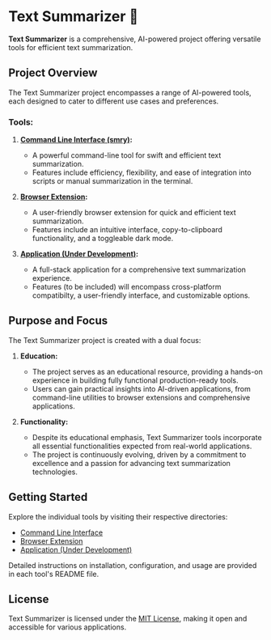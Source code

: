 # Text Summarizer :leaves:

**Text Summarizer** is a comprehensive, AI-powered project offering versatile tools for efficient text summarization.

## Project Overview

The Text Summarizer project encompasses a range of AI-powered tools, each designed to cater to different use cases and preferences. 

### Tools:

1. **[Command Line Interface (smry)](https://github.com/zvoverman/text-summarizer/tree/main/cli):**
   - A powerful command-line tool for swift and efficient text summarization.
   - Features include efficiency, flexibility, and ease of integration into scripts or manual summarization in the terminal.

2. **[Browser Extension](https://github.com/zvoverman/text-summarizer/tree/main/extension):**
   - A user-friendly browser extension for quick and efficient text summarization.
   - Features include an intuitive interface, copy-to-clipboard functionality, and a toggleable dark mode.

3. **[Application (Under Development)](https://github.com/zvoverman/text-summarizer/tree/main/application):**
   - A full-stack application for a comprehensive text summarization experience.
   - Features (to be included) will encompass cross-platform compatibilty, a user-friendly interface, and customizable options.

## Purpose and Focus

The Text Summarizer project is created with a dual focus:

1. **Education:**
   - The project serves as an educational resource, providing a hands-on experience in building fully functional production-ready tools.
   - Users can gain practical insights into AI-driven applications, from command-line utilities to browser extensions and comprehensive applications.

2. **Functionality:**
   - Despite its educational emphasis, Text Summarizer tools incorporate all essential functionalities expected from real-world applications.
   - The project is continuously evolving, driven by a commitment to excellence and a passion for advancing text summarization technologies.

## Getting Started

Explore the individual tools by visiting their respective directories:

- [Command Line Interface](https://github.com/zvoverman/text-summarizer/tree/main/cli)
- [Browser Extension](https://github.com/zvoverman/text-summarizer/tree/main/extension)
- [Application (Under Development)](https://github.com/zvoverman/text-summarizer/tree/main/application)

Detailed instructions on installation, configuration, and usage are provided in each tool's README file.

## License

Text Summarizer is licensed under the [MIT License](LICENSE), making it open and accessible for various applications.
